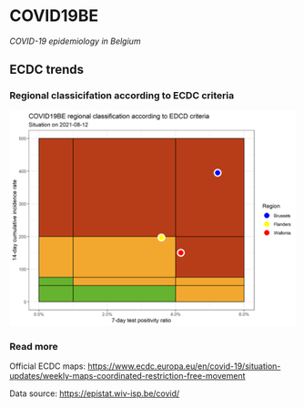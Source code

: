 # COVID19BE
_COVID-19 epidemiology in Belgium_

## ECDC trends

### Regional classicifation according to ECDC criteria
![](COVID9BE-ecdc-trend.png)

### Read more

Official ECDC maps: https://www.ecdc.europa.eu/en/covid-19/situation-updates/weekly-maps-coordinated-restriction-free-movement

Data source: https://epistat.wiv-isp.be/covid/